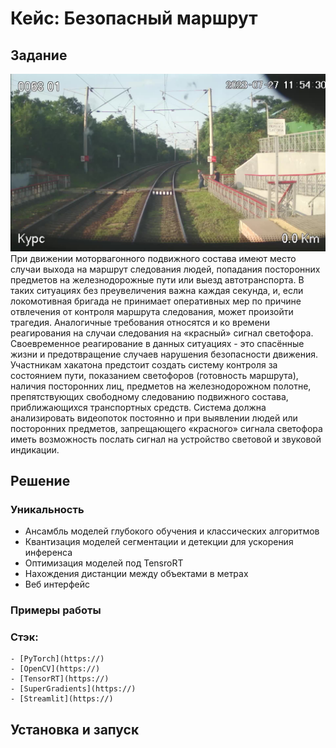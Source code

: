 # Кейс: Безопасный маршрут

## Задание
![image](./assets/out-001.jpg)
При движении моторвагонного подвижного состава имеют место случаи выхода на маршрут следования людей, попадания посторонних предметов на железнодорожные пути или выезд автотранспорта. В таких ситуациях без преувеличения важна каждая секунда, и, если локомотивная бригада не принимает оперативных мер по причине отвлечения от контроля маршрута следования, может произойти трагедия. Аналогичные требования относятся и ко времени реагирования на случаи следования на «красный» сигнал светофора. Своевременное реагирование в данных ситуациях - это спасённые жизни и предотвращение случаев нарушения безопасности движения. 
Участникам хакатона предстоит создать систему контроля за состоянием пути, показанием светофоров (готовность маршрута), наличия посторонних лиц, предметов на железнодорожном полотне, препятствующих свободному следованию подвижного состава, приближающихся транспортных средств. Система должна анализировать видеопоток постоянно и при выявлении людей или посторонних предметов, запрещающего «красного» сигнала светофора иметь возможность послать сигнал на устройство световой и звуковой индикации.


## Решение
### Уникальность
- Ансамбль моделей глубокого обучения и классических алгоритмов
- Квантизация моделей сегментации и детекции для ускорения инференса
- Оптимизация моделей под TensroRT
- Нахождения дистанции между объектами в метрах
- Веб интерфейс

### Примеры работы

### Стэк:
    - [PyTorch](https://)
    - [OpenCV](https://)
    - [TensorRT](https://)
    - [SuperGradients](https://)
    - [Streamlit](https://)


## Установка и запуск